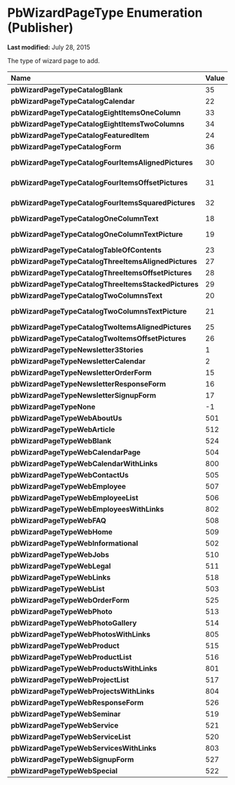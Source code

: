
# PbWizardPageType Enumeration (Publisher)

 **Last modified:** July 28, 2015

The type of wizard page to add.


|**Name**|**Value**|**Description**|
|:-----|:-----|:-----|
| **pbWizardPageTypeCatalogBlank**|35|CatalogBlank|
| **pbWizardPageTypeCatalogCalendar**|22|Calendar|
| **pbWizardPageTypeCatalogEightItemsOneColumn**|33|CatalogEightItemsOneColumn|
| **pbWizardPageTypeCatalogEightItemsTwoColumns**|34|CatalogEightItemsTwoColumns|
| **pbWizardPageTypeCatalogFeaturedItem**|24|CatalogFeaturedItem|
| **pbWizardPageTypeCatalogForm**|36|Catalog Form|
| **pbWizardPageTypeCatalogFourItemsAlignedPictures**|30|Catalog Four Items Aligned Pictures|
| **pbWizardPageTypeCatalogFourItemsOffsetPictures**|31|Catalog Four Items Offset Pictures|
| **pbWizardPageTypeCatalogFourItemsSquaredPictures**|32|Catalog Four Items Squared Pictures|
| **pbWizardPageTypeCatalogOneColumnText**|18|Catalog One Column Text|
| **pbWizardPageTypeCatalogOneColumnTextPicture**|19|Catalog One Column Text Picture|
| **pbWizardPageTypeCatalogTableOfContents**|23|Catalog Table of Contents|
| **pbWizardPageTypeCatalogThreeItemsAlignedPictures**|27|Three Items Aligned Pictures|
| **pbWizardPageTypeCatalogThreeItemsOffsetPictures**|28|Three Items Offset Pictures|
| **pbWizardPageTypeCatalogThreeItemsStackedPictures**|29|Three Items Stacked Pictures|
| **pbWizardPageTypeCatalogTwoColumnsText**|20|Catalog Two Columns Text|
| **pbWizardPageTypeCatalogTwoColumnsTextPicture**|21|Catalog Two Columns Text Picture|
| **pbWizardPageTypeCatalogTwoItemsAlignedPictures**|25|Two Items Aligned Pictures|
| **pbWizardPageTypeCatalogTwoItemsOffsetPictures**|26|Two Items Offset Pictures|
| **pbWizardPageTypeNewsletter3Stories**|1|Newsletter3 Stories|
| **pbWizardPageTypeNewsletterCalendar**|2|Newsletter Calendar|
| **pbWizardPageTypeNewsletterOrderForm**|15|Newsletter OrderForm|
| **pbWizardPageTypeNewsletterResponseForm**|16|Newsletter Response Form|
| **pbWizardPageTypeNewsletterSignupForm**|17|Newsletter Signup Form|
| **pbWizardPageTypeNone**|-1|None|
| **pbWizardPageTypeWebAboutUs**|501|Web About Us|
| **pbWizardPageTypeWebArticle**|512|Web Article|
| **pbWizardPageTypeWebBlank**|524|Web Blank|
| **pbWizardPageTypeWebCalendarPage**|504|Web Calendar Page|
| **pbWizardPageTypeWebCalendarWithLinks**|800|Web Calendar With Links|
| **pbWizardPageTypeWebContactUs**|505|Web Contact Us|
| **pbWizardPageTypeWebEmployee**|507|Web Employee|
| **pbWizardPageTypeWebEmployeeList**|506|Web Employee List|
| **pbWizardPageTypeWebEmployeesWithLinks**|802|Web Employees With Links|
| **pbWizardPageTypeWebFAQ**|508|Web FAQ|
| **pbWizardPageTypeWebHome**|509|Web Home|
| **pbWizardPageTypeWebInformational**|502|Web Informational|
| **pbWizardPageTypeWebJobs**|510|Web Jobs|
| **pbWizardPageTypeWebLegal**|511|Web Legal|
| **pbWizardPageTypeWebLinks**|518|Web Links|
| **pbWizardPageTypeWebList**|503|Web List|
| **pbWizardPageTypeWebOrderForm**|525|Web Order Form|
| **pbWizardPageTypeWebPhoto**|513|Web Photo|
| **pbWizardPageTypeWebPhotoGallery**|514|Web Photo Gallery|
| **pbWizardPageTypeWebPhotosWithLinks**|805|Web Photos With Links|
| **pbWizardPageTypeWebProduct**|515|Web Product|
| **pbWizardPageTypeWebProductList**|516|Web Product List|
| **pbWizardPageTypeWebProductsWithLinks**|801|Web Products With Links|
| **pbWizardPageTypeWebProjectList**|517|Web Project List|
| **pbWizardPageTypeWebProjectsWithLinks**|804|Web Projects With Links|
| **pbWizardPageTypeWebResponseForm**|526|Web Response Form|
| **pbWizardPageTypeWebSeminar**|519|Web Seminar|
| **pbWizardPageTypeWebService**|521|Web Service|
| **pbWizardPageTypeWebServiceList**|520|Web Service List|
| **pbWizardPageTypeWebServicesWithLinks**|803|Web Services With Links|
| **pbWizardPageTypeWebSignupForm**|527|Web Signup Form|
| **pbWizardPageTypeWebSpecial**|522|Web Special|
